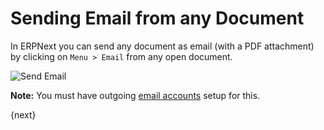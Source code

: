 # Sending Email from any Document

In ERPNext you can send any document as email (with a PDF attachment) by clicking on `Menu > Email` from any open document.

<img class="screenshot" alt="Send Email" src="{{docs_base_url}}/assets/img/setup/email/send-email.gif">

**Note:** You must have outgoing [email accounts]({{docs_base_url}}/user/manual/en/setting-up/email/email-account.html) setup for this.

{next}
